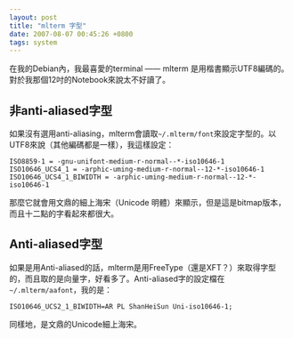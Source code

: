 ```yaml
---
layout: post
title: "mlterm 字型"
date: 2007-08-07 00:45:26 +0800
tags: system
---
```


在我的Debian內，我最喜愛的terminal —— mlterm 是用楷書顯示UTF8編碼的。對於我那個12吋的Notebook來說太不好讀了。

## 非anti-aliased字型

如果沒有選用anti-aliasing，mlterm會讀取`~/.mlterm/font`來設定字型的。以UTF8來說（其他編碼都是一樣），我這樣設定：

```
ISO8859-1 = -gnu-unifont-medium-r-normal--*-iso10646-1
ISO10646_UCS4_1 = -arphic-uming-medium-r-normal--12-*-iso10646-1
ISO10646_UCS4_1_BIWIDTH = -arphic-uming-medium-r-normal--12-*-iso10646-1
```

那麼它就會用文鼎的細上海宋（Unicode 明體）來顯示，但是這是bitmap版本，而且十二點的字看起來都很大。

## Anti-aliased字型

如果是用Anti-aliased的話，mlterm是用FreeType（還是XFT？）來取得字型的，而且取的是向量字，好看多了。Anti-aliased字的設定檔在`~/.mlterm/aafont`，我的是：

```
ISO10646_UCS2_1_BIWIDTH=AR PL ShanHeiSun Uni-iso10646-1;
```

同樣地，是文鼎的Unicode細上海宋。
